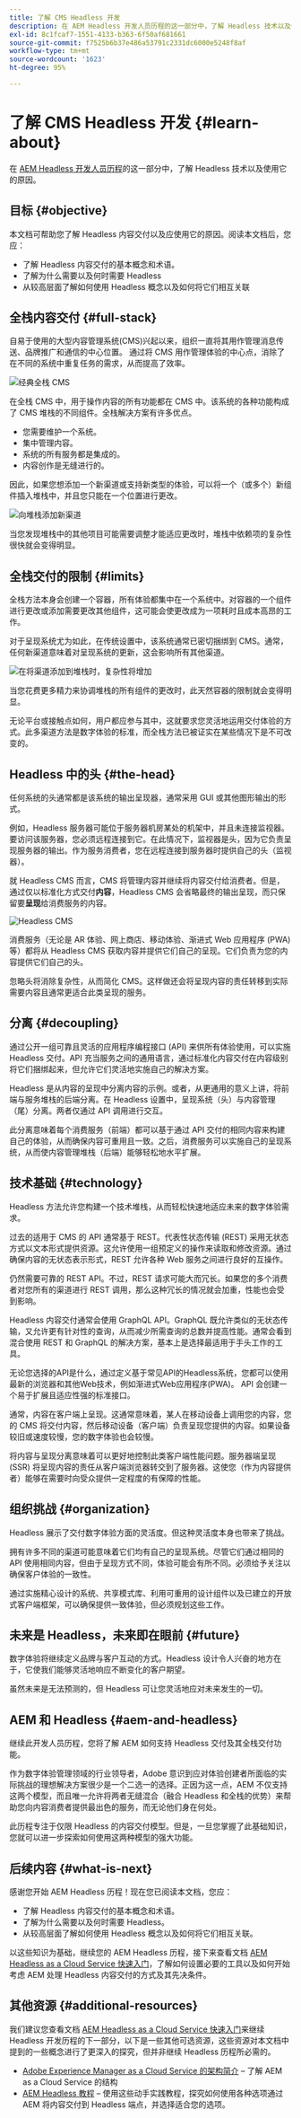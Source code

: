 ```yaml
---
title: 了解 CMS Headless 开发
description: 在 AEM Headless 开发人员历程的这一部分中，了解 Headless 技术以及使用它的原因。
exl-id: 8c1fcaf7-1551-4133-b363-6f50af681661
source-git-commit: f7525b6b37e486a53791c2331dc6000e5248f8af
workflow-type: tm+mt
source-wordcount: '1623'
ht-degree: 95%

---
```


# 了解 CMS Headless 开发 {#learn-about}

在 [AEM Headless 开发人员历程](overview.md)的这一部分中，了解 Headless 技术以及使用它的原因。

## 目标 {#objective}

本文档可帮助您了解 Headless 内容交付以及应使用它的原因。阅读本文档后，您应：

* 了解 Headless 内容交付的基本概念和术语。
* 了解为什么需要以及何时需要 Headless
* 从较高层面了解如何使用 Headless 概念以及如何将它们相互关联

## 全栈内容交付 {#full-stack}

自易于使用的大型内容管理系统(CMS)兴起以来，组织一直将其用作管理消息传送、品牌推广和通信的中心位置。 通过将 CMS 用作管理体验的中心点，消除了在不同的系统中重复任务的需求，从而提高了效率。

![经典全栈 CMS](assets/full-stack.png)

在全栈 CMS 中，用于操作内容的所有功能都在 CMS 中。该系统的各种功能构成了 CMS 堆栈的不同组件。全栈解决方案有许多优点。

* 您需要维护一个系统。
* 集中管理内容。
* 系统的所有服务都是集成的。
* 内容创作是无缝进行的。

因此，如果您想添加一个新渠道或支持新类型的体验，可以将一个（或多个）新组件插入堆栈中，并且您只能在一个位置进行更改。

![向堆栈添加新渠道](assets/adding-channel.png)

当您发现堆栈中的其他项目可能需要调整才能适应更改时，堆栈中依赖项的复杂性很快就会变得明显。

## 全栈交付的限制 {#limits}

全栈方法本身会创建一个容器，所有体验都集中在一个系统中。对容器的一个组件进行更改或添加需要更改其他组件，这可能会使更改成为一项耗时且成本高昂的工作。

对于呈现系统尤为如此，在传统设置中，该系统通常已密切捆绑到 CMS。通常，任何新渠道意味着对呈现系统的更新，这会影响所有其他渠道。

![在将渠道添加到堆栈时，复杂性将增加](assets/presentation-complexity.png)

当您花费更多精力来协调堆栈的所有组件的更改时，此天然容器的限制就会变得明显。

无论平台或接触点如何，用户都应参与其中，这就要求您灵活地运用交付体验的方式。此多渠道方法是数字体验的标准，而全栈方法已被证实在某些情况下是不可改变的。

## Headless 中的头 {#the-head}

任何系统的头通常都是该系统的输出呈现器，通常采用 GUI 或其他图形输出的形式。

例如，Headless 服务器可能位于服务器机房某处的机架中，并且未连接监视器。要访问该服务器，您必须远程连接到它。在此情况下，监视器是头，因为它负责呈现服务器的输出。作为服务消费者，您在远程连接到服务器时提供自己的头（监视器）。

就 Headless CMS 而言，CMS 将管理内容并继续将内容交付给消费者。但是，通过仅以标准化方式交付&#x200B;**内容**，Headless CMS 会省略最终的输出呈现，而只保留要&#x200B;**呈现**&#x200B;给消费服务的内容。

![Headless CMS](assets/headless-cms.png)

消费服务（无论是 AR 体验、网上商店、移动体验、渐进式 Web 应用程序 (PWA) 等）都将从 Headless CMS 获取内容并提供它们自己的呈现。它们负责为您的内容提供它们自己的头。

忽略头将消除复杂性，从而简化 CMS。这样做还会将呈现内容的责任转移到实际需要内容且通常更适合此类呈现的服务。

## 分离 {#decoupling}

通过公开一组可靠且灵活的应用程序编程接口 (API) 来供所有体验使用，可以实施 Headless 交付。API 充当服务之间的通用语言，通过标准化内容交付在内容级别将它们捆绑起来，但允许它们灵活地实施自己的解决方案。

Headless 是从内容的呈现中分离内容的示例。或者，从更通用的意义上讲，将前端与服务堆栈的后端分离。在 Headless 设置中，呈现系统（头）与内容管理（尾）分离。两者仅通过 API 调用进行交互。

此分离意味着每个消费服务（前端）都可以基于通过 API 交付的相同内容来构建自己的体验，从而确保内容可重用且一致。之后，消费服务可以实施自己的呈现系统，从而使内容管理堆栈（后端）能够轻松地水平扩展。

## 技术基础 {#technology}

Headless 方法允许您构建一个技术堆栈，从而轻松快速地适应未来的数字体验需求。

过去的适用于 CMS 的 API 通常基于 REST。代表性状态传输 (REST) 采用无状态方式以文本形式提供资源。这允许使用一组预定义的操作来读取和修改资源。通过确保内容的无状态表示形式，REST 允许各种 Web 服务之间进行良好的互操作。

仍然需要可靠的 REST API。不过，REST 请求可能大而冗长。如果您的多个消费者对您所有的渠道进行 REST 调用，那么这种冗长的情况就会加重，性能也会受到影响。

Headless 内容交付通常会使用 GraphQL API。GraphQL 既允许类似的无状态传输，又允许更有针对性的查询，从而减少所需查询的总数并提高性能。通常会看到混合使用 REST 和 GraphQL 的解决方案，基本上是选择最适用于手头工作的工具。

无论您选择的API是什么，通过定义基于常见API的Headless系统，您都可以使用最新的浏览器和其他Web技术，例如渐进式Web应用程序(PWA)。 API 会创建一个易于扩展且适应性强的标准接口。

通常，内容在客户端上呈现。这通常意味着，某人在移动设备上调用您的内容，您的 CMS 将交付内容，然后移动设备（客户端）负责呈现您提供的内容。如果设备较旧或速度较慢，您的数字体验也会较慢。

将内容与呈现分离意味着可以更好地控制此类客户端性能问题。服务器端呈现 (SSR) 将呈现内容的责任从客户端浏览器转交到了服务器。这使您（作为内容提供者）能够在需要时向受众提供一定程度的有保障的性能。

## 组织挑战 {#organization}

Headless 展示了交付数字体验方面的灵活度。但这种灵活度本身也带来了挑战。

拥有许多不同的渠道可能意味着它们均有自己的呈现系统。尽管它们通过相同的 API 使用相同内容，但由于呈现方式不同，体验可能会有所不同。必须给予关注以确保客户体验的一致性。

通过实施精心设计的系统、共享模式库、利用可重用的设计组件以及已建立的开放式客户端框架，可以确保提供一致体验，但必须规划这些工作。

## 未来是 Headless，未来即在眼前 {#future}

数字体验将继续定义品牌与客户互动的方式。Headless 设计令人兴奋的地方在于，它使我们能够灵活地响应不断变化的客户期望。

虽然未来是无法预测的，但 Headless 可让您灵活地应对未来发生的一切。

## AEM 和 Headless {#aem-and-headless}

继续此开发人员历程，您将了解 AEM 如何支持 Headless 交付及其全栈交付功能。

作为数字体验管理领域的行业领导者，Adobe 意识到应对体验创建者所面临的实际挑战的理想解决方案很少是一个二选一的选择。正因为这一点，AEM 不仅支持这两个模型，而且唯一允许将两者无缝混合（融合 Headless 和全栈的优势）来帮助您向内容消费者提供最出色的服务，而无论他们身在何处。

此历程专注于仅限 Headless 的内容交付模型。但是，一旦您掌握了此基础知识，您就可以进一步探索如何使用这两种模型的强大功能。

## 后续内容 {#what-is-next}

感谢您开始 AEM Headless 历程！现在您已阅读本文档，您应：

* 了解 Headless 内容交付的基本概念和术语。
* 了解为什么需要以及何时需要 Headless。
* 从较高层面了解如何使用 Headless 概念以及如何将它们相互关联。

以这些知识为基础，继续您的 AEM Headless 历程，接下来查看文档 [AEM Headless as a Cloud Service 快速入门](getting-started.md)，了解如何设置必要的工具以及如何开始考虑 AEM 处理 Headless 内容交付的方式及其先决条件。

## 其他资源 {#additional-resources}

我们建议您查看文档 [AEM Headless as a Cloud Service 快速入门](getting-started.md)来继续 Headless 开发历程的下一部分，以下是一些其他可选资源，这些资源对本文档中提到的一些概念进行了更深入的探究，但并非继续 Headless 历程所必需的。

* [Adobe Experience Manager as a Cloud Service 的架构简介](/help/overview/architecture.md) – 了解 AEM as a Cloud Service 的结构
* [AEM Headless 教程](https://experienceleague.adobe.com/docs/experience-manager-learn/getting-started-with-aem-headless/overview.html?lang=zh-Hans) – 使用这些动手实践教程，探究如何使用各种选项通过 AEM 将内容交付到 Headless 端点，并选择适合您的选项。
